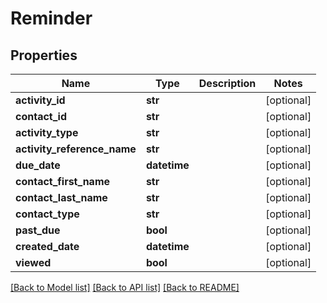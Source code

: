 # Reminder

## Properties
Name | Type | Description | Notes
------------ | ------------- | ------------- | -------------
**activity_id** | **str** |  | [optional] 
**contact_id** | **str** |  | [optional] 
**activity_type** | **str** |  | [optional] 
**activity_reference_name** | **str** |  | [optional] 
**due_date** | **datetime** |  | [optional] 
**contact_first_name** | **str** |  | [optional] 
**contact_last_name** | **str** |  | [optional] 
**contact_type** | **str** |  | [optional] 
**past_due** | **bool** |  | [optional] 
**created_date** | **datetime** |  | [optional] 
**viewed** | **bool** |  | [optional] 

[[Back to Model list]](../README.md#documentation-for-models) [[Back to API list]](../README.md#documentation-for-api-endpoints) [[Back to README]](../README.md)


